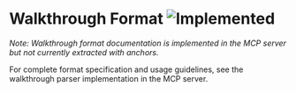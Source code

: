 # Walkthrough Format ![Implemented](https://img.shields.io/badge/status-implemented-green)

*Note: Walkthrough format documentation is implemented in the MCP server but not currently extracted with anchors.*

For complete format specification and usage guidelines, see the walkthrough parser implementation in the MCP server.
